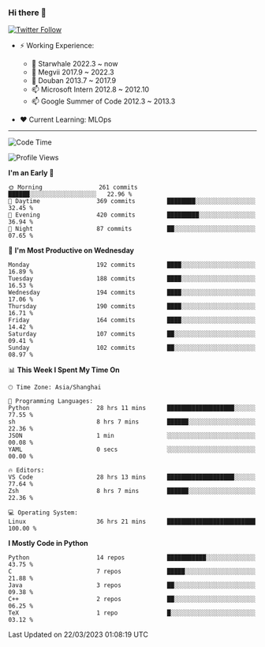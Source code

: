 ### Hi there 👋

[![Twitter Follow](https://img.shields.io/twitter/follow/tianweidut?style=social)](https://twitter.com/tianweidut)

- ⚡ Working Experience:
  - 🔭 Starwhale 2022.3 ~ now
  - 🌱 Megvii 2017.9 ~ 2022.3
  - 🌱 Douban 2013.7 ~ 2017.9
  - 📫 Microsoft Intern 2012.8 ~ 2012.10
  - 📫 Google Summer of Code 2012.3 ~ 2013.3

- ❤️ Current Learning: MLOps

---
<!--START_SECTION:waka-->
![Code Time](http://img.shields.io/badge/Code%20Time-3%2C811%20hrs%2020%20mins-blue)

![Profile Views](http://img.shields.io/badge/Profile%20Views-7-blue)

**I'm an Early 🐤** 

```text
🌞 Morning                261 commits         ██████░░░░░░░░░░░░░░░░░░░   22.96 % 
🌆 Daytime                369 commits         ████████░░░░░░░░░░░░░░░░░   32.45 % 
🌃 Evening                420 commits         █████████░░░░░░░░░░░░░░░░   36.94 % 
🌙 Night                  87 commits          ██░░░░░░░░░░░░░░░░░░░░░░░   07.65 % 
```
📅 **I'm Most Productive on Wednesday** 

```text
Monday                   192 commits         ████░░░░░░░░░░░░░░░░░░░░░   16.89 % 
Tuesday                  188 commits         ████░░░░░░░░░░░░░░░░░░░░░   16.53 % 
Wednesday                194 commits         ████░░░░░░░░░░░░░░░░░░░░░   17.06 % 
Thursday                 190 commits         ████░░░░░░░░░░░░░░░░░░░░░   16.71 % 
Friday                   164 commits         ████░░░░░░░░░░░░░░░░░░░░░   14.42 % 
Saturday                 107 commits         ██░░░░░░░░░░░░░░░░░░░░░░░   09.41 % 
Sunday                   102 commits         ██░░░░░░░░░░░░░░░░░░░░░░░   08.97 % 
```


📊 **This Week I Spent My Time On** 

```text
🕑︎ Time Zone: Asia/Shanghai

💬 Programming Languages: 
Python                   28 hrs 11 mins      ███████████████████░░░░░░   77.55 % 
sh                       8 hrs 7 mins        ██████░░░░░░░░░░░░░░░░░░░   22.36 % 
JSON                     1 min               ░░░░░░░░░░░░░░░░░░░░░░░░░   00.08 % 
YAML                     0 secs              ░░░░░░░░░░░░░░░░░░░░░░░░░   00.00 % 

🔥 Editors: 
VS Code                  28 hrs 13 mins      ███████████████████░░░░░░   77.64 % 
Zsh                      8 hrs 7 mins        ██████░░░░░░░░░░░░░░░░░░░   22.36 % 

💻 Operating System: 
Linux                    36 hrs 21 mins      █████████████████████████   100.00 % 
```

**I Mostly Code in Python** 

```text
Python                   14 repos            ███████████░░░░░░░░░░░░░░   43.75 % 
C                        7 repos             █████░░░░░░░░░░░░░░░░░░░░   21.88 % 
Java                     3 repos             ██░░░░░░░░░░░░░░░░░░░░░░░   09.38 % 
C++                      2 repos             ██░░░░░░░░░░░░░░░░░░░░░░░   06.25 % 
TeX                      1 repo              █░░░░░░░░░░░░░░░░░░░░░░░░   03.12 % 
```




 Last Updated on 22/03/2023 01:08:19 UTC
<!--END_SECTION:waka-->
